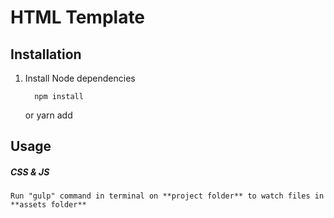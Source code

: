 # HTML Template

## Installation

1.  Install Node dependencies

          npm install

    or
    yarn add

## Usage

##### CSS & JS

    Run "gulp" command in terminal on **project folder** to watch files in **assets folder**
